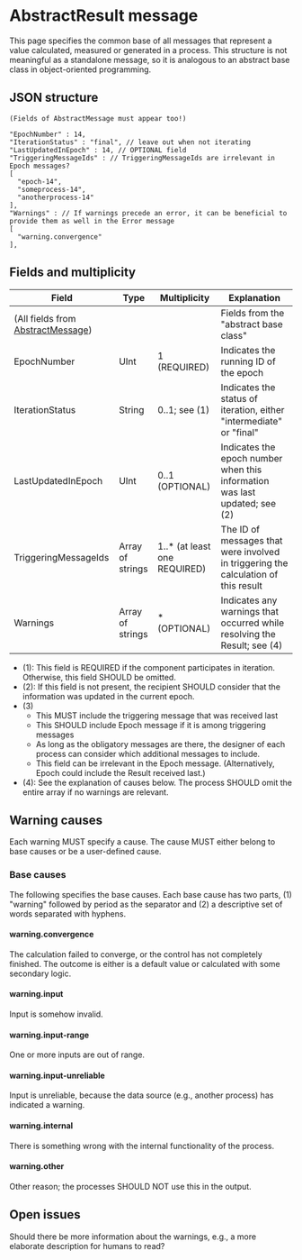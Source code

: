 # AbstractResult message

This page specifies the common base of all messages that represent a value calculated, measured or generated in a process. This structure is not meaningful as a standalone message, so it is analogous to an abstract base class in object-oriented programming.


## JSON structure

```nohighlight
(Fields of AbstractMessage must appear too!)

"EpochNumber" : 14,
"IterationStatus" : "final", // leave out when not iterating
"LastUpdatedInEpoch" : 14, // OPTIONAL field
"TriggeringMessageIds" : // TriggeringMessageIds are irrelevant in Epoch messages?
[
  "epoch-14",
  "someprocess-14",
  "anotherprocess-14"
],
"Warnings" : // If warnings precede an error, it can be beneficial to provide them as well in the Error message
[
  "warning.convergence"
],
```


## Fields and multiplicity

| Field | Type | Multiplicity | Explanation |
|-|-|-|-|
| (All fields from [AbstractMessage](core_msg-abstractmessage.md)) |  |  | Fields from the "abstract base class" |
| EpochNumber | UInt | 1 (REQUIRED) | Indicates the running ID of the epoch |
| IterationStatus | String | 0..1; see (1) | Indicates the status of iteration, either "intermediate" or "final" |
| LastUpdatedInEpoch | UInt | 0..1 (OPTIONAL) | Indicates the epoch number when this information was last updated; see (2) |
| TriggeringMessageIds | Array of strings | 1..* (at least one REQUIRED) | The ID of messages that were involved in triggering the calculation of this result |
| Warnings | Array of strings | * (OPTIONAL) | Indicates any warnings that occurred while resolving the Result; see (4) |

- (1): This field is REQUIRED if the component participates in iteration. Otherwise, this field SHOULD be omitted.
- (2): If this field is not present, the recipient SHOULD consider that the information was updated in the current epoch.
- (3)
    - This MUST include the triggering message that was received last
    - This SHOULD include Epoch message if it is among triggering messages
    - As long as the obligatory messages are there, the designer of each process can consider which additional messages to include.
    - This field can be irrelevant in the Epoch message. (Alternatively, Epoch could include the Result received last.)
- (4): See the explanation of causes below. The process SHOULD omit the entire array if no warnings are relevant.


## Warning causes

Each warning MUST specify a cause. The cause MUST either belong to base causes or be a user-defined cause.

### Base causes

The following specifies the base causes. Each base cause has two parts, (1) "warning" followed by period as the separator and (2) a descriptive set of words separated with hyphens.

#### warning.convergence
The calculation failed to converge, or the control has not completely finished. The outcome is either is a default value or calculated with some secondary logic.

#### warning.input
Input is somehow invalid.

#### warning.input-range
One or more inputs are out of range.

#### warning.input-unreliable
Input is unreliable, because the data source (e.g., another process) has indicated a warning.

#### warning.internal
There is something wrong with the internal functionality of the process.

#### warning.other
Other reason; the processes SHOULD NOT use this in the output.



## Open issues

Should there be more information about the warnings, e.g., a more elaborate description for humans to read?
